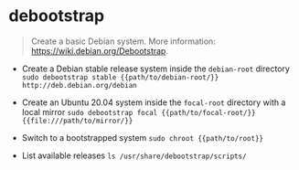 # debootstrap
> Create a basic Debian system.
> More information: <https://wiki.debian.org/Debootstrap>.

- Create a Debian stable release system inside the `debian-root` directory
`sudo debootstrap stable {{path/to/debian-root/}} http://deb.debian.org/debian`

- Create an Ubuntu 20.04 system inside the `focal-root` directory with a local mirror
`sudo debootstrap focal {{path/to/focal-root/}} {{file:///path/to/mirror/}}`

- Switch to a bootstrapped system
`sudo chroot {{path/to/root}}`

- List available releases
`ls /usr/share/debootstrap/scripts/`

